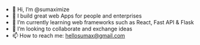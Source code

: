 - 👋 Hi, I’m @sumaximize
- 👀 I build great web Apps for people and enterprises
- 🌱 I’m currently learning web frameworks such as React, Fast API & Flask
- 💞️ I’m looking to collaborate and exchange ideas
- 📫 How to reach me: hellosumax@gmail.com

<!---
sumaximize/sumaximize is a ✨ special ✨ repository because its `README.md` (this file) appears on your GitHub profile.
You can click the Preview link to take a look at your changes.
--->
